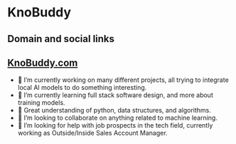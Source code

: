 # KnoBuddy

## Domain and social links

## [KnoBuddy.com](https://www.knobuddy.com)

- 🔭 I’m currently working on many different projects, all trying to integrate local AI models to do something interesting.
- 🌱 I’m currently learning full stack software design, and more about training models.
- 🐍 Great understanding of python, data structures, and algorithms.
- 👯 I’m looking to collaborate on anything related to machine learning.
- 🤔 I’m looking for help with job prospects in the tech field, currently working as Outside/Inside Sales Account Manager.
